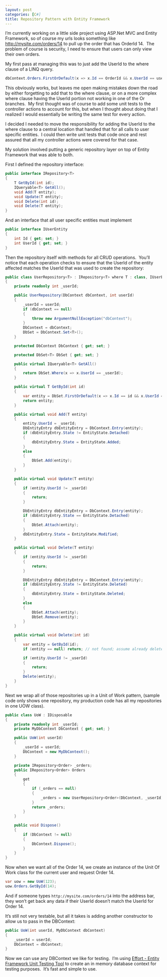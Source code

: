 ```yaml
---
layout: post
categories: [C#]
title: Repository Pattern with Entity Framework
---
```

I’m currently working on a little side project using ASP.Net MVC and Entity Framework, so of course my urls looks something like <a href="http://mysite.com/orders/14">http://mysite.com/orders/14</a> to pull up the order that has OrderId 14.&nbsp; The problem of course is security, I need to ensure that users can only view their own orders.
<!--more-->

My first pass at managing this was to just add the UserId to the where clause of a LINQ query.

~~~cs
dbContext.Orders.FirstOrDefault(x => x.Id == OrderId && x.UserId == userId);
~~~

This obviously works, but leaves me open making mistakes down the road by either forgetting to add that to the where clause, or on a more complex where clause having the UserId portion not working in one of the Or branches. &nbsp;My first thought was of course to add some unit tests to the controller actions to account for this, but when I thought about doing that I realized I would essentially be writing the same test for every action.

I decided I needed to move the responsibility for adding the UserId to the where clause to a central location that handled that for all calls to user specific entities. &nbsp;I could then write unit tests that code once and rest assured that all my controller actions were covered for that case.

My solution involved putting a generic repository layer on top of Entity Framework that was able to both.

First I defined the repository interface:

~~~cs
public interface IRepository<T>
{
    T GetById(int id);
    IQueryable<T> GetAll();
    void Add(T entity);
    void Update(T entity);
    void Delete(int id);
    void Delete(T entity);
}
~~~

And an interface that all user specific entities must implement

~~~cs
public interface IUserEntity
{
    int Id { get; set; } 
    int UserId { get; set; }
}
~~~

Then the repository itself with methods for all CRUD operations.&nbsp; You’ll notice that each operation checks to ensure that the UserId of the entity affected matches the UserId that was used to create the repository:

~~~cs
public class UserRepository<T> : IRepository<T> where T : class, IUserEntity
{
    private readonly int _userId;

    public UserRepository(DbContext dbContext, int userId)
    {
        _userId = userId;
        if (dbContext == null)
        {
            throw new ArgumentNullException("dbContext");
        }
        DbContext = dbContext;
        DbSet = DbContext.Set<T>();
    }

    protected DbContext DbContext { get; set; }

    protected DbSet<T> DbSet { get; set; }

    public virtual IQueryable<T> GetAll()
    {
        return DbSet.Where(x => x.UserId == _userId);
    }

    public virtual T GetById(int id)
    {
        var entity = DbSet.FirstOrDefault(x => x.Id == id && x.UserId == _userId);
        return entity;
    }

    public virtual void Add(T entity)
    {
        entity.UserId = _userId;
        DbEntityEntry dbEntityEntry = DbContext.Entry(entity);
        if (dbEntityEntry.State != EntityState.Detached)
        {
            dbEntityEntry.State = EntityState.Added;
        }
        else
        {
            DbSet.Add(entity);
        }
    }

    public virtual void Update(T entity)
    {
        if (entity.UserId != _userId)
        {
            return;
        }

        DbEntityEntry dbEntityEntry = DbContext.Entry(entity);
        if (dbEntityEntry.State == EntityState.Detached)
        {
            DbSet.Attach(entity);
        }
        dbEntityEntry.State = EntityState.Modified;
    }

    public virtual void Delete(T entity)
    {
        if (entity.UserId != _userId)
        {
            return;
        }

        DbEntityEntry dbEntityEntry = DbContext.Entry(entity);
        if (dbEntityEntry.State != EntityState.Deleted)
        {
            dbEntityEntry.State = EntityState.Deleted;
        }
        else
        {
            DbSet.Attach(entity);
            DbSet.Remove(entity);
        }
    }

    public virtual void Delete(int id)
    {
        var entity = GetById(id);
        if (entity == null) return; // not found; assume already deleted.

        if (entity.UserId != _userId)
        {
            return;
        }
        Delete(entity);
    }
}
~~~

Next we wrap all of those repositories up in a Unit of Work pattern, (sample code only shows one repository, my production code has all my repositories in one UOW class).

~~~cs
public class UoW : IDisposable
{
    private readonly int _userId;
    private MyDbContext DbContext { get; set; }

    public UoW(int userId)
    {
        _userId = userId;
        DbContext = new MyDbContext();
    }

    private IRepository<Order> _orders;
    public IRepository<Order> Orders
    {
        get
        {
            if (_orders == null)
            {
                _orders = new UserRepository<Order>(DbContext, _userId);
            }
            return _orders;
        }
    }

    public void Dispose()
    {
        if (DbContext != null)
        {
            DbContext.Dispose();
        }
    }
}
~~~

Now when we want all of the Order 14, we create an instance of the Unit Of Work class for the current user and request Order 14.

~~~cs
var uow = new UoW(123);
uow.Orders.GetById(14);
~~~

And if someone types `http://mysite.com/orders/14` into the address bar, they won’t get back any data if their UserId doesn’t match the UserId for Order 14.

It’s still not very testable, but all it takes is adding another constructor to allow us to pass in the DBContext:

~~~cs
public UoW(int userId, MyDbContext dbContext)
{
    _userId = userId;
    DbContext = dbContext;
}
~~~

Now we can use any DBContext we like for testing.&nbsp; I’m using <a href="https://www.nuget.org/packages/Effort/" target="_blank">Effort - Entity Framework Unit Testing Tool</a> to create an in memory database context for testing purposes.&nbsp; It’s fast and simple to use.

